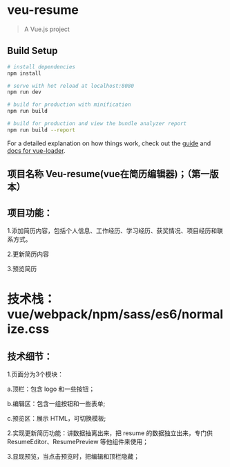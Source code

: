 # veu-resume

> A Vue.js project

## Build Setup

``` bash
# install dependencies
npm install

# serve with hot reload at localhost:8080
npm run dev

# build for production with minification
npm run build

# build for production and view the bundle analyzer report
npm run build --report
```

For a detailed explanation on how things work, check out the [guide](http://vuejs-templates.github.io/webpack/) and [docs for vue-loader](http://vuejs.github.io/vue-loader).


## 项目名称 Veu-resume(vue在简历编辑器)；（第一版本）

## 项目功能：

1.添加简历内容，包括个人信息、工作经历、学习经历、获奖情况、项目经历和联系方式。

2.更新简历内容

3.预览简历

# 技术栈：vue/webpack/npm/sass/es6/normalize.css

## 技术细节：

1.页面分为3个模块：

a.顶栏：包含 logo 和一些按钮；

b.编辑区：包含一组按钮和一些表单;

c.预览区：展示 HTML，可切换模板;

2.实现更新简历功能：讲数据抽离出来，把 resume 的数据独立出来，专门供 ResumeEditor、ResumePreview 等他组件来使用；

3.显现预览，当点击预览时，把编辑和顶栏隐藏；




